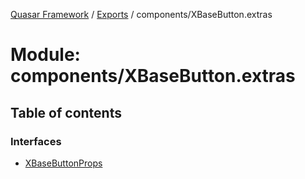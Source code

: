[Quasar Framework](../index.md) / [Exports](../modules.md) / components/XBaseButton.extras

# Module: components/XBaseButton.extras

## Table of contents

### Interfaces

- [XBaseButtonProps](../interfaces/components_XBaseButton_extras.XBaseButtonProps.md)

